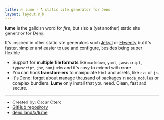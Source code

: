 ```yaml
---
title: 🔥 lume - A static site generator for Deno
layout: layout.njk
---
```


**lume** is the galician word for *fire*, but also a (yet another) static site generator for [Deno](https://deno.land/).

It's inspired in other static site generators such [Jekyll](https://jekyllrb.com/) or [Eleventy](https://www.11ty.dev/) but it's faster, simpler and easier to use and configure, besides being super flexible.

- Support for **multiple file formats** like `markdown`, `yaml`, `javascript`, `typescript`, `jsx`, `nunjucks` and it's easy to extend with more.
- You can hook **transformers** to manipulate `html` and assets, like `css` or `js`.
- It's Deno: forget about manage thousand of packages in `node_modules` or complex bundlers. **Lume** only install that you need. Clean, fast and secure.

---

- Created by: [Óscar Otero](https://github.com/oscarotero/)
- [GitHub repository](https://github.com/lumeland/lume)
- [deno.land/x/lume](https://deno.land/x/lume)

